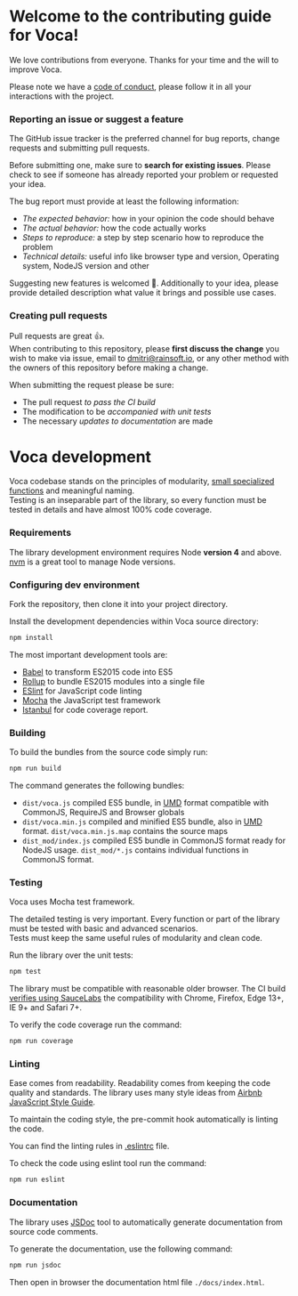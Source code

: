 # Welcome to the contributing guide for Voca!

We love contributions from everyone. Thanks for your time and the will to improve Voca.

Please note we have a [code of conduct][CODE_OF_CONDUCT], please follow it in all your interactions with the project.

### Reporting an issue or suggest a feature

The GitHub issue tracker is the preferred channel for bug reports, change requests and submitting pull
requests.

Before submitting one, make sure to **search for existing issues**. Please check to see if someone has already 
reported your problem or requested your idea.

The bug report must provide at least the following information:

* *The expected behavior:* how in your opinion the code should behave
* *The actual behavior:* how the code actually works
* *Steps to reproduce:* a step by step scenario how to reproduce the problem
* *Technical details:* useful info like browser type and version, Operating system, NodeJS version and other

Suggesting new features is welcomed :clap:. Additionally to your idea, please provide detailed description what value it 
brings and possible use cases.

### Creating pull requests
Pull requests are great :+1:.  
When contributing to this repository, please **first discuss the change** you wish to make via issue, email to [dmitri@rainsoft.io][email],
or any other method with the owners of this repository before making a change.

When submitting the request please be sure:

* The pull request *to pass the CI build*
* The modification to be *accompanied with unit tests*
* The necessary *updates to documentation* are made

# Voca development

Voca codebase stands on the principles of modularity, [small specialized functions][small-functions] and meaningful naming.  
Testing is an inseparable part of the library, so every function must be tested in details and have almost 100% code coverage.

### Requirements

The library development environment requires Node **version 4** and above.  
[nvm](https://github.com/creationix/nvm) is a great tool to manage Node versions.

### Configuring dev environment

Fork the repository, then clone it into your project directory.

Install the development dependencies within Voca source directory:
```bash
npm install
```

The most important development tools are:

* [Babel](https://babeljs.io/) to transform ES2015 code into ES5
* [Rollup](http://rollupjs.org/) to bundle ES2015 modules into a single file
* [ESlint](http://eslint.org/) for JavaScript code linting
* [Mocha](https://mochajs.org/) the JavaScript test framework
* [Istanbul](https://github.com/gotwarlost/istanbul) for code coverage report.

### Building

To build the bundles from the source code simply run:

```bash
npm run build
```

The command generates the following bundles:

* `dist/voca.js` compiled ES5 bundle, in [UMD](https://github.com/umdjs/umd) format compatible with CommonJS, RequireJS and Browser globals
* `dist/voca.min.js` compiled and minified ES5 bundle, also in [UMD](https://github.com/umdjs/umd) format. `dist/voca.min.js.map` contains the source maps
* `dist_mod/index.js` compiled ES5 bundle in CommonJS format ready for NodeJS usage. `dist_mod/*.js` contains individual functions in CommonJS format.

### Testing

Voca uses Mocha test framework.

The detailed testing is very important. Every function or part of the library must be tested with basic and advanced scenarios.  
Tests must keep the same useful rules of modularity and clean code.

Run the library over the unit tests:
```bash
npm test
```

The library must be compatible with reasonable older browser. The CI build [verifies using SauceLabs](https://saucelabs.com/u/panzerdp)
the compatibility with Chrome, Firefox, Edge 13+, IE 9+ and Safari 7+.  

To verify the code coverage run the command:
```bash
npm run coverage
```

### Linting

Ease comes from readability. Readability comes from keeping the code quality and standards. The library uses many style 
ideas from [Airbnb JavaScript Style Guide](https://github.com/airbnb/javascript).  

To maintain the coding style, the pre-commit hook automatically is linting the code.   

You can find the linting rules in [.eslintrc][eslintrc] file.

To check the code using eslint tool run the command:
```bash
npm run eslint
```

### Documentation

The library uses [JSDoc](http://usejsdoc.org/) tool to automatically generate documentation from source code comments.

To generate the documentation, use the following command:

```bash
npm run jsdoc
```

Then open in browser the documentation html file `./docs/index.html`.

[CONTRIBUTING]: https://github.com/panzerdp/voca/blob/master/.github/CONTRIBUTING.md
[CODE_OF_CONDUCT]: https://github.com/panzerdp/voca/blob/master/CODE_OF_CONDUCT.md
[email]: mailto:dmitri@rainsoft.io
[eslintrc]: https://github.com/panzerdp/voca/blob/master/.eslintrc
[small-functions]: https://rainsoft.io/the-art-of-writing-small-and-plain-functions/